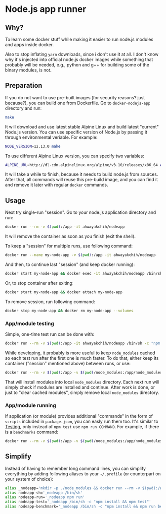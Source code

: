 Node.js app runner
==================

## Why?

To learn some docker stuff while making it easier to run node.js modules and apps inside docker.

Also to stop inflating `yarn` downloads, since i don't use it at all. I don't know why it's injected into official node.js docker images while something that probably will be needed, e.g., python and g++ for building some of the binary modules, is not.

## Preparation

If you do not want to use pre-built images (for security reasons? just because?), you can build one from Dockerfile.
Go to `docker-nodejs-app` directory and run:

```sh
make
```

It will download and use latest stable Alpine Linux and build latest "current" Node.js version.
You can use specific version of Node.js by passing it through environmental veriable. For example:

```sh
NODE_VERSION=12.13.0 make
```

To use different Alpine Linux version, you can specify two variables:

```sh
ALPINE_URL=http://dl-cdn.alpinelinux.org/alpine/v3.10/releases/x86_64 ALPINE_VERSION=3.10.2 make
```

It will take a while to finish, because it needs to build node.js from sources.
After that, all commands will reuse this pre-build image, and you can find it and remove it later with regular `docker` commands.

## Usage

Next try single-run "session". Go to your node.js application directory and run:

```sh
docker run --rm -v $(pwd):/app -it ahwayakchih/nodeapp
```

It will remove the container as soon as you finish (exit the shell).

To keep a "session" for multiple runs, use following command:

```sh
docker run --name my-node-app -v $(pwd):/app -it ahwayakchih/nodeapp
```

And then, to continue last "session" (and keep docker running):

```sh
docker start my-node-app && docker exec -it ahwayakchih/nodeapp /bin/sh
```

Or, to stop container after exiting:

```sh
docker start my-node-app && docker attach my-node-app
```

To remove session, run following command:

```sh
docker stop my-node-app && docker rm my-node-app --volumes
```

### App/module testing

Simple, one-time test run can be done with:

```sh
docker run --rm -v $(pwd):/app -it ahwayakchih/nodeapp /bin/sh -c "npm install && npm test"
```

While developing, it probably is more useful to keep `node_modules` cached so each test run after the first one is much faster.
To do that, either keep its container ("session" mentioned above) between runs, or use:

```sh
docker run --rm -v $(pwd):/app -v $(pwd)/node_modules:/app/node_modules -it ahwayakchih/nodeapp /bin/sh -c "npm install && npm test"
```

That will install modules into local `node_modules` directory. Each next run will simply check if modules are installed and continue.
After work is done, or just to "clear cached modules", simply remove local `node_modules` directory.

### App/module running

If application (or module) provides additional "commands" in the form of `scripts` included in `package.json`, you can easly run them too.
It's similar to [Testing](#appmodule-testing), only instead of `npm test` use `npm run COMMAND`. For example, if there is a `benchmarks` command:

```sh
docker run --rm -v $(pwd):/app -v $(pwd)/node_modules:/app/node_modules -it ahwayakchih/nodeapp /bin/sh -c "npm install && npm run benchmarks"
```

## Simplify

Instead of having to remember long command lines, you can simplify everything by adding following aliases to your `~/.profile` (or counterpart on your system of choice):

```sh
alias _nodeapp='mkdir -p ./node_modules && docker run --rm -v $(pwd):/app -v $(pwd)/node_modules:/app/node_modules -it ahwayakchih/nodeapp'
alias nodeapp-sh='_nodeapp /bin/sh'
alias nodeapp-run='_nodeapp npm run'
alias nodeapp-test='_nodeapp /bin/sh -c "npm install && npm test"'
alias nodeapp-benchmark='_nodeapp /bin/sh -c "npm install && npm run benchmarks"'
```